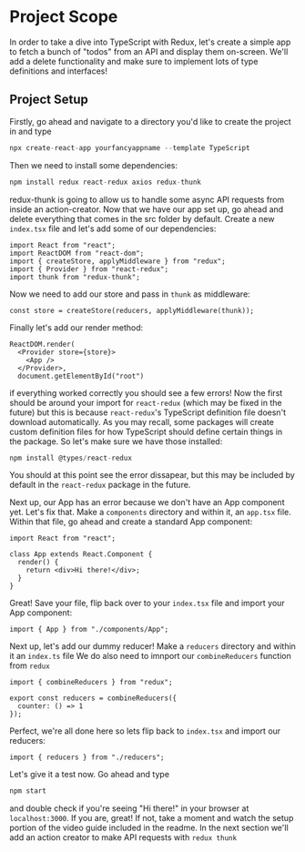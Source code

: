 # Project Scope

In order to take a dive into TypeScript with Redux, let's create a simple app to fetch a bunch of "todos" from an API and display them on-screen. We'll add a delete functionality and make sure to implement lots of type definitions and interfaces!

## Project Setup

Firstly, go ahead and navigate to a directory you'd like to create the project in and type

```c
npx create-react-app yourfancyappname --template TypeScript
```

Then we need to install some dependencies:

```c
npm install redux react-redux axios redux-thunk
```

redux-thunk is going to allow us to handle some async API requests from inside an action-creator.
Now that we have our app set up, go ahead and delete everything that comes in the src folder by default.
Create a new `index.tsx` file and let's add some of our dependencies:

```tsx
import React from "react";
import ReactDOM from "react-dom";
import { createStore, applyMiddleware } from "redux";
import { Provider } from "react-redux";
import thunk from "redux-thunk";
```

Now we need to add our store and pass in `thunk` as middleware:

```tsx
const store = createStore(reducers, applyMiddleware(thunk));
```

Finally let's add our render method:

```tsx
ReactDOM.render(
  <Provider store={store}>
    <App />
  </Provider>,
  document.getElementById("root")
```

if everything worked correctly you should see a few errors! Now the first should be around your import for `react-redux` (which may be fixed in the future) but this is because `react-redux`'s TypeScript definition file doesn't download automatically. As you may recall, some packages will create custom definition files for how TypeScript should define certain things in the package. So let's make sure we have those installed:

```c
npm install @types/react-redux
```

You should at this point see the error dissapear, but this may be included by default in the `react-redux` package in the future.

Next up, our App has an error because we don't have an App component yet. Let's fix that.
Make a `components` directory and within it, an `app.tsx` file.
Within that file, go ahead and create a standard App component:

```tsx
import React from "react";

class App extends React.Component {
  render() {
    return <div>Hi there!</div>;
  }
}
```

Great! Save your file, flip back over to your `index.tsx` file and import your App component:

```tsx
import { App } from "./components/App";
```

Next up, let's add our dummy reducer!
Make a `reducers` directory and within it an `index.ts` file
We do also need to imnport our `combineReducers` function from `redux`

```tsx
import { combineReducers } from "redux";

export const reducers = combineReducers({
  counter: () => 1
});
```

Perfect, we're all done here so lets flip back to `index.tsx` and import our reducers:

```tsx
import { reducers } from "./reducers";
```

Let's give it a test now. Go ahead and type

```c
npm start
```

and double check if you're seeing "Hi there!" in your browser at `localhost:3000`.
If you are, great! If not, take a moment and watch the setup portion of the video guide included in the readme.
In the next section we'll add an action creator to make API requests with `redux thunk`
